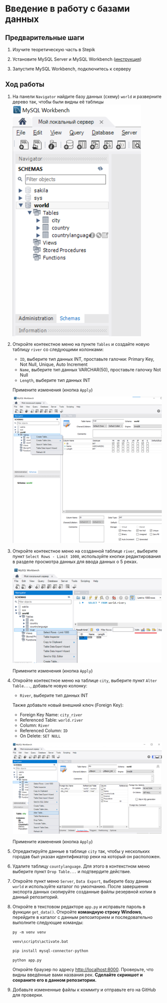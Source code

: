 # Введение в работу с базами данных

## Предварительные шаги

1. Изучите теоретическую часть в Stepik

2. Установите MySQL Server и MySQL Workbench ([инструкция](https://youtu.be/sKEBq3RH0xs))

3. Запустите MySQL Workbench, подключитесь к серверу

## Ход работы

1. На панели `Navigator` найдите базу данных (схему) `world` и разверните дерево так, чтобы были видны её таблицы
   ![Навигатор](images/navigator.png)

2. Откройте контекстное меню на пункте `Tables` и создайте новую таблицу `river` со следующими колонками:

   * `ID`, выберите тип данных INT, проставьте галочки: Primary Key, Not Null, Unique, Auto Increment
   * `Name`, выберите тип данных VARCHAR(50), проставьте галочку Not Null
   * `Length`, выберите тип данных INT

   Примените изменения (кнопка `Apply`)

   ![Создание](images/create1.png)

3. Откройте контекстное меню на созданной таблице `river`, выберите пункт `Select Rows - Limit 1000`, используйте кнопки редактирования в разделе просмотра данных для ввода данных о 5 реках.

   ![Редактирование данные](images/edit1.png)

   Примените изменения (кнопка `Apply`)

4. Откройте контекстное меню на таблице `city`, выберите пункт `Alter Table...`, добавьте новую колонку:

   * `River`, выберите тип данных INT

   Также добавьте новый внешний ключ (Foreign Key):

   * Foreign Key Name: `city_river`
   * Referenced Table: `world.river`
   * Column: `River`
   * Referenced Column: `ID`
   * On Delete: `SET NULL`

   ![Изменение структуры таблиц](images/alter1.png)

   Примените изменения (кнопка `Apply`)

5. Отредактируйте данные в таблице `city` так, чтобы у нескольких городав был указан идентификатор реки на который он расположен.

6. Удалите таблицу `countylanguage`. Для этого в контекстном меню выберите пункт `Drop Table...` и подтвердите действие.

7. Откройте пункт меню `Server`, `Data Export`, выберите базу данных `world` и используйте каталог по умолчанию. После завершения экспорта данных скопируйте созданные файлы резервной копии в данный репозиторий.

8. Откройте в текстовом редакторе `app.py` и исправьте пароль в функции `get_data()`. Откройте **командную строку Windows**, перейдите в каталог с данным репозиторием и последовательно выполните следующие команды:

   ```
   py -m venv venv
   ```
   ```
   venv\scripts\activate.bat
   ```
   ```
   pip install mysql-connector-python
   ```
   ```
   python app.py
   ```

   Откройте браузер по адресу [http://localhost:8000](http://localhost:8000). Проверьте, что видны введённые вами названия рек. **Сделайте скриншот и сохраните его в данном репозитории.**

9. Добавьте измененные файлы к коммиту и отправьте его на GitHub для проверки.
